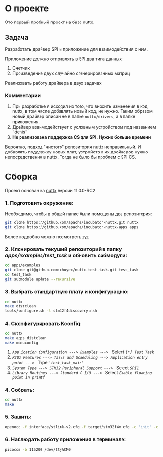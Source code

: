 # О проекте

Это первый пробный проект на базе nuttx.

## Задача

Разработать драйвер SPI и приложение для взаимодействия с ним.

Приложение должно отправлять в SPI два типа данных:
1. Счетчик
2. Произведение двух случайно сгенерированных матриц

Реализовать работу драйвера в двух задачах.

### Комментарии

1. При разработке я исходил из того, что вносить изменения в код nuttx, в том числе добавлять новый код, не нужно. Таким образом новый драйвер описан не в папке `nuttx/drivers`, а в папке приложения.
2. Драйвер взаимодействует с условным устройством под названием "denis"
3. **Не реализована поддержка CS для SPI. Нужно больше времени**

Вероятно, подход "чистого" репозитория nuttx неправильный. И добавлять поддержку новых плат, устройств и их драйверов нужно непосредственно в nuttx. Тогда не было бы проблем с SPI CS.

# Сборка

Проект основан на [nuttx](https://github.com/apache/incubator-nuttx) версии 11.0.0-RC2

### 1. Подготовить окружение:

Необходимо, чтобы в общей папке были помещены два репозитория:

```sh
git clone https://github.com/apache/incubator-nuttx.git nuttx
git clone https://github.com/apache/incubator-nuttx-apps apps
```

Более подробно можно посмотреть [тут](https://nuttx.apache.org/docs/latest/quickstart/install.html)

### 2. Клонировать текущий репозиторий в папку _apps/examples/test_task_ и обновить сабмодули:

```sh
cd apps/examples
git clone git@github.com:chuyec/nuttx-test-task.git test_task
cd test_task
git submodule update --recursive
```

### 3. Выбрать стандартную плату и конфигурацию:

```sh
cd nuttx
make distclean
tools/configure.sh -l stm32f4discovery:nsh
```

### 4. Сконфигурировать Kconfig:

```sh
cd nuttx
make apps_distclean
make menuconfig
```

1. _`Application Configuration ---> Examples ---> `_ Select _`[*] Test Task`_
2. _`RTOS Features ---> Tasks and Scheduling ---> Application entry point ---> `_ Type _`'test_task_main'`_
3. _`System Type ---> STM32 Peripheral Support ---> `_ Select _`SPI1`_
4. _`Library Routines ---> Standard C I/O ---> `_ Select _`Enable floating point in printf`_

### 4. Собрать:

```sh
cd nuttx
make
```

### 5. Зашить:

```sh
openocd -f interface/stlink-v2.cfg -f target/stm32f4x.cfg -c 'init' -c 'program nuttx verify reset' -c 'shutdown'
```

### 6. Наблюдать работу приложения в терминале:

```sh
picocom -b 115200 /dev/ttyACM0
```
